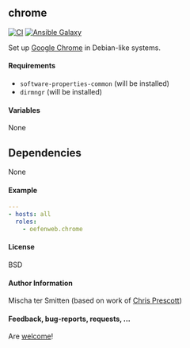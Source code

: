 ## chrome

[![CI](https://github.com/Oefenweb/ansible-chrome/workflows/CI/badge.svg)](https://github.com/Oefenweb/ansible-chrome/actions?query=workflow%3ACI)
[![Ansible Galaxy](http://img.shields.io/badge/ansible--galaxy-chrome-blue.svg)](https://galaxy.ansible.com/Oefenweb/ansible-chrome)

Set up [Google Chrome](https://www.google.com/chrome/) in Debian-like systems.

#### Requirements

* `software-properties-common` (will be installed)
* `dirmngr` (will be installed)

#### Variables

None

## Dependencies

None

#### Example

```yaml
---
- hosts: all
  roles:
    - oefenweb.chrome
```

#### License

BSD

#### Author Information

Mischa ter Smitten (based on work of [Chris Prescott](https://github.com/cmprescott))

#### Feedback, bug-reports, requests, ...

Are [welcome](https://github.com/Oefenweb/ansible-chrome/issues)!
